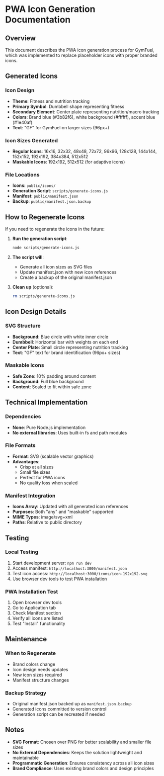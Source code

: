 # PWA Icon Generation Documentation

## Overview

This document describes the PWA icon generation process for GymFuel, which was implemented to replace placeholder icons with proper branded icons.

## Generated Icons

### Icon Design

- **Theme**: Fitness and nutrition tracking
- **Primary Symbol**: Dumbbell shape representing fitness
- **Secondary Element**: Center plate representing nutrition/macro tracking
- **Colors**: Brand blue (#3b82f6), white background (#ffffff), accent blue (#1e40af)
- **Text**: "GF" for GymFuel on larger sizes (96px+)

### Icon Sizes Generated

- **Regular Icons**: 16x16, 32x32, 48x48, 72x72, 96x96, 128x128, 144x144, 152x152, 192x192, 384x384, 512x512
- **Maskable Icons**: 192x192, 512x512 (for adaptive icons)

### File Locations

- **Icons**: `public/icons/`
- **Generation Script**: `scripts/generate-icons.js`
- **Manifest**: `public/manifest.json`
- **Backup**: `public/manifest.json.backup`

## How to Regenerate Icons

If you need to regenerate the icons in the future:

1. **Run the generation script**:

   ```bash
   node scripts/generate-icons.js
   ```

2. **The script will**:
   - Generate all icon sizes as SVG files
   - Update manifest.json with new icon references
   - Create a backup of the original manifest.json

3. **Clean up** (optional):
   ```bash
   rm scripts/generate-icons.js
   ```

## Icon Design Details

### SVG Structure

- **Background**: Blue circle with white inner circle
- **Dumbbell**: Horizontal bar with weights on each end
- **Center Plate**: Small circle representing nutrition tracking
- **Text**: "GF" text for brand identification (96px+ sizes)

### Maskable Icons

- **Safe Zone**: 10% padding around content
- **Background**: Full blue background
- **Content**: Scaled to fit within safe zone

## Technical Implementation

### Dependencies

- **None**: Pure Node.js implementation
- **No external libraries**: Uses built-in fs and path modules

### File Formats

- **Format**: SVG (scalable vector graphics)
- **Advantages**:
  - Crisp at all sizes
  - Small file sizes
  - Perfect for PWA icons
  - No quality loss when scaled

### Manifest Integration

- **Icons Array**: Updated with all generated icon references
- **Purposes**: Both "any" and "maskable" supported
- **MIME Types**: image/svg+xml
- **Paths**: Relative to public directory

## Testing

### Local Testing

1. Start development server: `npm run dev`
2. Access manifest: `http://localhost:3000/manifest.json`
3. Test icon access: `http://localhost:3000/icons/icon-192x192.svg`
4. Use browser dev tools to test PWA installation

### PWA Installation Test

1. Open browser dev tools
2. Go to Application tab
3. Check Manifest section
4. Verify all icons are listed
5. Test "Install" functionality

## Maintenance

### When to Regenerate

- Brand colors change
- Icon design needs updates
- New icon sizes required
- Manifest structure changes

### Backup Strategy

- Original manifest.json backed up as `manifest.json.backup`
- Generated icons committed to version control
- Generation script can be recreated if needed

## Notes

- **SVG Format**: Chosen over PNG for better scalability and smaller file sizes
- **No External Dependencies**: Keeps the solution lightweight and maintainable
- **Programmatic Generation**: Ensures consistency across all icon sizes
- **Brand Compliance**: Uses existing brand colors and design principles
